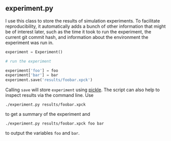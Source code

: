 experiment.py
-------------
I use this class to store the results of simulation experiments. To facilitate reproducibility, it
automatically adds a bunch of other information that might be of interest later, such as the time it
took to run the experiment, the current git commit hash, and information about the environment the
experiment was run in.

```python
experiment = Experiment()

# run the experiment

experiment['foo'] = foo
experiment['bar'] = bar
experiment.save('results/foobar.xpck')
```

Calling `save` will store `experiment` using [pickle](https://docs.python.org/2/library/pickle.html).
The script can also help to inspect results via the command line. Use

```
./experiment.py results/foobar.xpck
```

to get a summary of the experiment and

```
./experiment.py results/foobar.xpck foo bar
```

to output the variables `foo` and `bar`.
